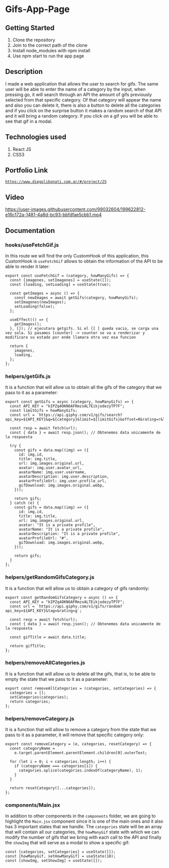 # Gifs-App-Page

## Getting Started

1. Clone the repository
2. Join to the correct path of the clone
3. Install node_modules with npm install
4. Use npm start to run the app page

## Description

I made a web application that allows the user to search for gifs. The same user will be able to enter the name of a category by the input, when pressing go, it will search through an API the amount of gifs previously selected from that specific category. Of that category will appear the name and also you can delete it, there is also a button to delete all the categories and if you click on the surprise button it makes a random search of that API and it will bring a random category. If you click on a gif you will be able to see that gif in a modal.

## Technologies used

1. React JS
2. CSS3

## Portfolio Link

[`https://www.diegolibonati.com.ar/#/project/25`](https://www.diegolibonati.com.ar/#/project/25)

## Video

https://user-images.githubusercontent.com/99032604/199622812-e16c172a-1481-4a8d-bc93-bbfdfae5cbb1.mp4

## Documentation

### hooks/useFetchGif.js

In this route we will find the only CustomHook of this application, this CustomHook is `useFetchGif` allows to obtain the information of the API to be able to render it later:

```
export const useFetchGif = (category, howManyGifs) => {
  const [imagenes, setImagenes] = useState([]);
  const [loading, setLoading] = useState(true);

  const getImages = async () => {
    const newImages = await getGifs(category, howManyGifs);
    setImagenes(newImages);
    setLoading(false);
  };

  useEffect(() => {
    getImages();
  }, []); // ejecutara getgifs. Si el [[ ] queda vacio, se carga una vez sola. Si pasamos [counter] -> counter se va a renderizar y modificara su estado por ende llamara otra vez esa funcion

  return {
    imagenes,
    loading,
  };
};
```

### helpers/getGifs.js

It is a function that will allow us to obtain all the gifs of the category that we pass to it as a parameter:

```
export const getGifs = async (category, howManyGifs) => {
  const API_KEY = "kIPZq4OKN6AFRmzsALTEikjodezyTP7F";
  const limitGifs = howManyGifs;
  const url = `https://api.giphy.com/v1/gifs/search?api_key=${API_KEY}&q=${category}&limit=${limitGifs}&offset=0&rating=r&lang=en`;

  const resp = await fetch(url);
  const { data } = await resp.json(); // Obtenemos data unicamente de la respuesta

  try {
    const gifs = data.map((img) => ({
      id: img.id,
      title: img.title,
      url: img.images.original.url,
      avatar: img.user.avatar_url,
      avatarName: img.user.username,
      avatarDescription: img.user.description,
      avatarProfileUrl: img.user.profile_url,
      gifDownload: img.images.original.webp,
    }));

    return gifs;
  } catch (e) {
    const gifs = data.map((img) => ({
      id: img.id,
      title: img.title,
      url: img.images.original.url,
      avatar: "It is a private profile",
      avatarName: "It is a private profile",
      avatarDescription: "It is a private profile",
      avatarProfileUrl: "#",
      gifDownload: img.images.original.webp,
    }));

    return gifs;
  }
};
```

### helpers/getRandomGifsCategory.js

It is a function that will allow us to obtain a category of gifs randomly:

```
export const getRandomGifsCategory = async () => {
  const API_KEY = "kIPZq4OKN6AFRmzsALTEikjodezyTP7F";
  const url = `https://api.giphy.com/v1/gifs/random?api_key=${API_KEY}&tag=&rating=g`;

  const resp = await fetch(url);
  const { data } = await resp.json(); // Obtenemos data unicamente de la respuesta

  const gifTitle = await data.title;

  return gifTitle;
};
```

### helpers/removeAllCategories.js

It is a function that will allow us to delete all the gifs, that is, to be able to empty the state that we pass to it as a parameter:

```
export const removeAllCategories = (categories, setCategories) => {
  categories = [];
  setCategories(categories);
  return categories;
};
```

### helpers/removeCategory.js

It is a function that will allow to remove a category from the state that we pass to it as a parameter, it will remove that specific category only:

```
export const removeCategory = (e, categories, resetCategory) => {
  const categoryName =
    e.target.parentElement.parentElement.children[0].outerText;

  for (let i = 0; i < categories.length; i++) {
    if (categoryName === categories[i]) {
      categories.splice(categories.indexOf(categoryName), 1);
    }
  }

  return resetCategory([...categories]);
};
```

### components/Main.jsx

In addition to other components in the `components` folder, we are going to highlight the `Main.jsx` component since it is one of the main ones and it also has 3 important states that we handle. The `categories` state will be an array that will contain all our categories, the `howManyGif` state with which we can modify the number of gifs that we bring with each call to the API and finally the `showImg` that will serve as a modal to show a specific gif:

```
const [categories, setCategories] = useState([]);
const [howManyGif, setHowManyGif] = useState(10);
const [showImg, setShowImg] = useState([]);
```
